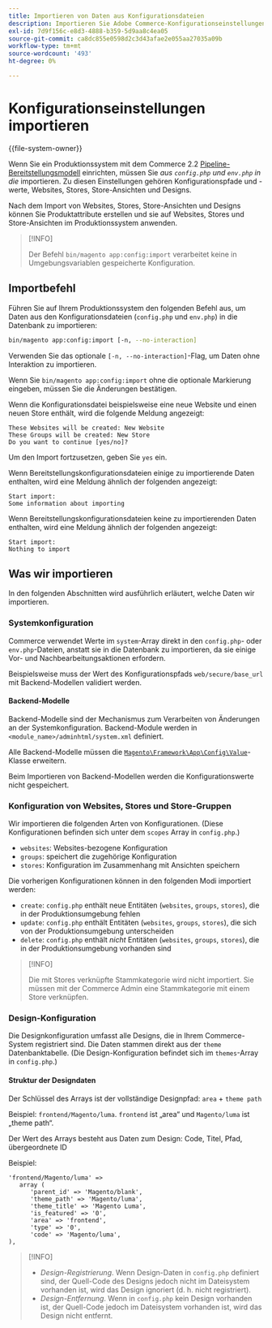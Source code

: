 ```yaml
---
title: Importieren von Daten aus Konfigurationsdateien
description: Importieren Sie Adobe Commerce-Konfigurationseinstellungen aus Konfigurationsdateien.
exl-id: 7d9f156c-e8d3-4888-b359-5d9aa8c4ea05
source-git-commit: ca8dc855e0598d2c3d43afae2e055aa27035a09b
workflow-type: tm+mt
source-wordcount: '493'
ht-degree: 0%

---
```


# Konfigurationseinstellungen importieren

{{file-system-owner}}

Wenn Sie ein Produktionssystem mit dem Commerce 2.2 [Pipeline-Bereitstellungsmodell](../deployment/technical-details.md) einrichten, müssen Sie _aus `config.php` und `env.php` in die_ importieren.
Zu diesen Einstellungen gehören Konfigurationspfade und -werte, Websites, Stores, Store-Ansichten und Designs.

Nach dem Import von Websites, Stores, Store-Ansichten und Designs können Sie Produktattribute erstellen und sie auf Websites, Stores und Store-Ansichten im Produktionssystem anwenden.

>[!INFO]
>
>Der Befehl `bin/magento app:config:import` verarbeitet keine in Umgebungsvariablen gespeicherte Konfiguration.

## Importbefehl

Führen Sie auf Ihrem Produktionssystem den folgenden Befehl aus, um Daten aus den Konfigurationsdateien (`config.php` und `env.php`) in die Datenbank zu importieren:

```bash
bin/magento app:config:import [-n, --no-interaction]
```

Verwenden Sie das optionale `[-n, --no-interaction]`-Flag, um Daten ohne Interaktion zu importieren.

Wenn Sie `bin/magento app:config:import` ohne die optionale Markierung eingeben, müssen Sie die Änderungen bestätigen.

Wenn die Konfigurationsdatei beispielsweise eine neue Website und einen neuen Store enthält, wird die folgende Meldung angezeigt:

```
These Websites will be created: New Website
These Groups will be created: New Store
Do you want to continue [yes/no]?
```

Um den Import fortzusetzen, geben Sie `yes` ein.

Wenn Bereitstellungskonfigurationsdateien einige zu importierende Daten enthalten, wird eine Meldung ähnlich der folgenden angezeigt:

```
Start import:
Some information about importing
```

Wenn Bereitstellungskonfigurationsdateien keine zu importierenden Daten enthalten, wird eine Meldung ähnlich der folgenden angezeigt:

```
Start import:
Nothing to import
```

## Was wir importieren

In den folgenden Abschnitten wird ausführlich erläutert, welche Daten wir importieren.

### Systemkonfiguration

Commerce verwendet Werte im `system`-Array direkt in den `config.php`- oder `env.php`-Dateien, anstatt sie in die Datenbank zu importieren, da sie einige Vor- und Nachbearbeitungsaktionen erfordern.

Beispielsweise muss der Wert des Konfigurationspfads `web/secure/base_url` mit Backend-Modellen validiert werden.

#### Backend-Modelle

Backend-Modelle sind der Mechanismus zum Verarbeiten von Änderungen an der Systemkonfiguration.
Backend-Module werden in `<module_name>/adminhtml/system.xml` definiert.

Alle Backend-Modelle müssen die [`Magento\Framework\App\Config\Value`](https://github.com/magento/magento2/blob/2.4/lib/internal/Magento/Framework/App/Config/Value.php)-Klasse erweitern.

Beim Importieren von Backend-Modellen werden die Konfigurationswerte nicht gespeichert.

### Konfiguration von Websites, Stores und Store-Gruppen

Wir importieren die folgenden Arten von Konfigurationen.
(Diese Konfigurationen befinden sich unter dem `scopes` Array in `config.php`.)

- `websites`: Websites-bezogene Konfiguration
- `groups`: speichert die zugehörige Konfiguration
- `stores`: Konfiguration im Zusammenhang mit Ansichten speichern

Die vorherigen Konfigurationen können in den folgenden Modi importiert werden:

- `create`: `config.php` enthält neue Entitäten (`websites`, `groups`, `stores`), die in der Produktionsumgebung fehlen
- `update`: `config.php` enthält Entitäten (`websites`, `groups`, `stores`), die sich von der Produktionsumgebung unterscheiden
- `delete`: `config.php` enthält _nicht_ Entitäten (`websites`, `groups`, `stores`), die in der Produktionsumgebung vorhanden sind

>[!INFO]
>
>Die mit Stores verknüpfte Stammkategorie wird nicht importiert. Sie müssen mit der Commerce Admin eine Stammkategorie mit einem Store verknüpfen.

### Design-Konfiguration

Die Designkonfiguration umfasst alle Designs, die in Ihrem Commerce-System registriert sind. Die Daten stammen direkt aus der `theme` Datenbanktabelle. (Die Design-Konfiguration befindet sich im `themes`-Array in `config.php`.)

#### Struktur der Designdaten

Der Schlüssel des Arrays ist der vollständige Designpfad: `area` + `theme path`

Beispiel: `frontend/Magento/luma`.
`frontend` ist „area“ und `Magento/luma` ist „theme path“.

Der Wert des Arrays besteht aus Daten zum Design: Code, Titel, Pfad, übergeordnete ID

Beispiel:

```php?start_inline=1
'frontend/Magento/luma' =>
   array (
      'parent_id' => 'Magento/blank',
      'theme_path' => 'Magento/luma',
      'theme_title' => 'Magento Luma',
      'is_featured' => '0',
      'area' => 'frontend',
      'type' => '0',
      'code' => 'Magento/luma',
),
```

>[!INFO]
>
>- _Design-Registrierung_. Wenn Design-Daten in `config.php` definiert sind, der Quell-Code des Designs jedoch nicht im Dateisystem vorhanden ist, wird das Design ignoriert (d. h. nicht registriert).
>- _Design-Entfernung_. Wenn in `config.php` kein Design vorhanden ist, der Quell-Code jedoch im Dateisystem vorhanden ist, wird das Design nicht entfernt.
